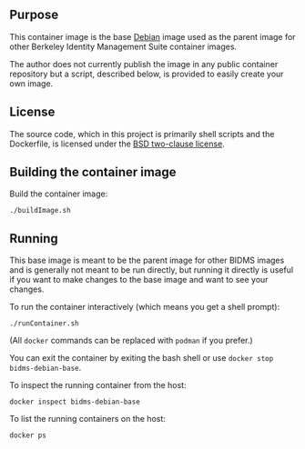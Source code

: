 ## Purpose

This container image is the base [Debian](http://www.debian.org) image used
as the parent image for other Berkeley Identity Management Suite container
images.

The author does not currently publish the image in any public container
repository but a script, described below, is provided to easily create your
own image.

## License

The source code, which in this project is primarily shell scripts and the
Dockerfile, is licensed under the [BSD two-clause license](LICENSE.txt).

## Building the container image

Build the container image:
```
./buildImage.sh
```

## Running

This base image is meant to be the parent image for other BIDMS images and
is generally not meant to be run directly, but running it directly is useful
if you want to make changes to the base image and want to see your changes.

To run the container interactively (which means you get a shell prompt):
```
./runContainer.sh
```

(All `docker` commands can be replaced with `podman` if you prefer.)

You can exit the container by exiting the bash shell or use `docker stop
bidms-debian-base`.

To inspect the running container from the host:
```
docker inspect bidms-debian-base
```

To list the running containers on the host:
```
docker ps
```
